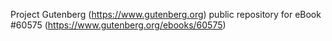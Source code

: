 Project Gutenberg (https://www.gutenberg.org) public repository for eBook #60575 (https://www.gutenberg.org/ebooks/60575)
